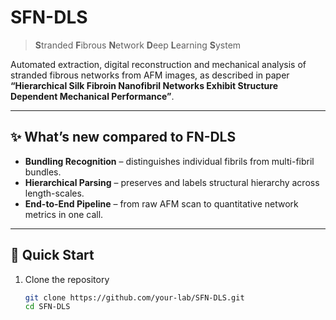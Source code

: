 # SFN-DLS  
> **S**tranded **F**ibrous **N**etwork **D**eep **L**earning **S**ystem  

Automated extraction, digital reconstruction and mechanical analysis of stranded fibrous networks from AFM images, as described in paper  
**“Hierarchical Silk Fibroin Nanofibril Networks Exhibit Structure Dependent Mechanical Performance”**.

---

## ✨ What’s new compared to FN-DLS  
- **Bundling Recognition** – distinguishes individual fibrils from multi-fibril bundles.  
- **Hierarchical Parsing** – preserves and labels structural hierarchy across length-scales.  
- **End-to-End Pipeline** – from raw AFM scan to quantitative network metrics in one call.

---

## 🚀 Quick Start  

1. Clone the repository  
   ```bash
   git clone https://github.com/your-lab/SFN-DLS.git
   cd SFN-DLS
